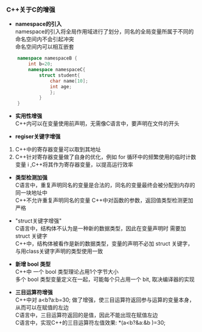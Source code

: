 ### C++关于C的增强

- **namespace的引入**      
namespace的引入将全局作用域进行了划分，同名的全局变量所属于不同的命名空间内不会引起冲突        
命名空间内可以相互嵌套     
```c++    
    namespace namespaceB {
        int b=20;
        namespace namespaceC{
            struct student{
                char name[10];
                int age;
                };
            }
    }
```

- **实用性增强**        
C++内可以在变量使用前声明，无需像C语言中，要声明在文件的开头       

- **regiser关键字增强**         
 1. C++中的寄存器变量可以取到其地址      
 2. C++针对寄存器变量做了自身的优化，例如 for 循环中的频繁使用的临时计数变量 i ,C++将其作为寄存器变量，以提高运行效率         
 
 - **类型检测加强**     
 C语言中，重复声明同名的变量是合法的，同名的变量最终会被分配到内存的同一块地址中      
 C++不允许重复声明同名的变量 
 C++中对函数的参数，返回值类型检测更加严格
 
 - "struct关键字增强"      
 C语言中，结构体不认为是一种新的数据类型，因此在变量声明时 需要加 struct 关键字       
 C++中，结构体被看作是新的数据类型，变量的声明不必加 struct 关键字，与用class关键字声明的类型使用一致    
 
 - **新增 bool 类型**    
 C++中 一个 bool 类型理论占用1个字节大小     
 多个 bool  类型变量定义在一起，可能每个只占用一个 bit, 取决编译器的实现     
 
 - **三目运算符增强**    
 C++中对 a<b?a:b=30; 做了增强，使三目运算符返回参与运算的变量本身，从而可以在赋值的左边      
 C语言中，三目运算符返回的是值，因此不能出现在赋值左边   
 C语言中，实现C++的三目运算符左值效果:    *(a<b?&a:&b )=30;   
   


 
